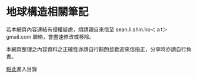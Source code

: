 # 地球構造相關筆記

若本網頁內容連結有侵權疑慮，煩請親自來信至 sean.li.shin.ho＜ａt＞gmail.com 聯絡，會盡速修改或移除。

本網頁整理之內容資料之正確性亦請自行斟酌並歡迎來信指正，分享時亦請自行負責。

[點此](HOME)進入目錄
